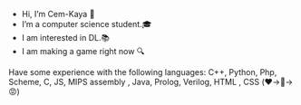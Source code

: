 - Hi, I’m Cem-Kaya 👋
- I’m a computer science student.🎓
- I am interested in DL.📚
- I am making a game right now 🔍

Have some experience with the following languages: C++, Python, Php, Scheme, C, JS, MIPS assembly , Java, Prolog, Verilog, HTML , CSS  (❤️->🤷->😡)
